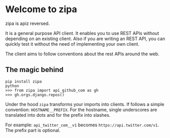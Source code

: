 # Welcome to zipa

zipa is apiz reversed.

It is a general purpose API client. It enables you to use REST APIs without
depending on an existing client. Also if you are writing an REST API, you can
quickly test it without the need of implementing your own client.

The client aims to follow conventions about the rest APIs around the web.

## The magic behind

```
pip install zipa
python
>>> from zipa import api_github_com as gh
>>> gh.orgs.django.repos()
```

Under the hood `zipa` transforms your imports into clients. If follows a simple
convention: `HOSTNAME__PREFIX`. For the hostname, single underscores are
translated into dots and for the prefix into slashes.

For example: `api_twitter_com__v1` becomes `https://api.twitter.com/v1`. The
prefix part is optional.
